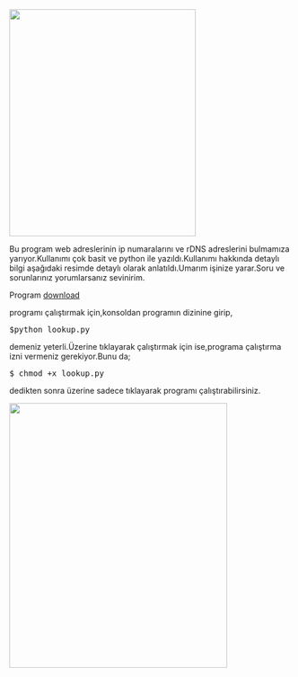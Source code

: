 <html><body><a href="http://img527.imageshack.us/img527/9531/lookupc.png"><img title="Look up " src="http://img527.imageshack.us/img527/9531/lookupc.png" alt="" width="332" height="404"></a>

Bu program web adreslerinin ip numaralarını ve rDNS adreslerini bulmamıza yarıyor.Kullanımı çok basit ve python ile yazıldı.Kullanımı hakkında detaylı bilgi aşağıdaki resimde detaylı olarak anlatıldı.Umarım işinize yarar.Soru ve sorunlarınız yorumlarsanız sevinirim.

Program <a href="http://linux.piesso.com/programs/lookup.tgz">download</a><!--more-->

programı çalıştırmak için,konsoldan programın dizinine girip,
<pre>$python lookup.py</pre>
demeniz yeterli.Üzerine tıklayarak çalıştırmak için ise,programa çalıştırma izni vermeniz gerekiyor.Bunu da;
<pre>$ chmod +x lookup.py</pre>
dedikten sonra üzerine sadece tıklayarak programı çalıştırabilirsiniz.

<a href="http://img109.imageshack.us/img109/4396/lookup1e.png"><img title="Look up " src="http://img109.imageshack.us/img109/4396/lookup1e.png" alt="" width="388" height="471"></a></body></html>